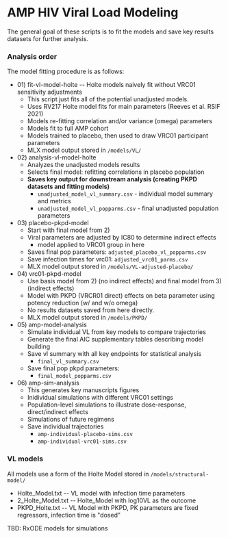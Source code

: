 AMP HIV Viral Load Modeling
============================

The general goal of these scripts is to fit the models and save key results datasets for further analysis.

### Analysis order

The model fitting procedure is as follows:
- 01\) fit-vl-model-holte -- Holte models naively fit without VRC01 sensitivity adjustments
  - This script just fits all of the potential unadjusted models.
  - Uses RV217 Holte model fits for main parameters (Reeves et al. RSIF 2021)
  - Models re-fitting correlation and/or variance (omega) parameters
  - Models fit to full AMP cohort
  - Models trained to placebo, then used to draw VRC01 participant parameters
  - MLX model output stored in `/models/VL/`
- 02\) analysis-vl-model-holte 
  - Analyzes the unadjusted models results
  - Selects final model: refitting correlations in placebo population
  - **Saves key output for downstream analysis (creating PKPD datasets and fitting models)**
    - `unadjusted_model_vl_summary.csv` - individual model summary and metrics
    - `unadjusted_model_vl_popparms.csv` - final unadjusted population parameters
- 03\) placebo-pkpd-model
  - Start with final model from 2)
  - Viral parameters are adjusted by IC80 to determine indirect effects
    - model applied to VRC01 group in here
  - Saves final pop parameters: `adjusted_placebo_vl_popparms.csv`
  - Save infection times for vrc01: `adjusted_vrc01_parms.csv`
  - MLX model output stored in `/models/VL-adjusted-placebo/`
- 04\) vrc01-pkpd-model
  - Use basis model from 2) (no indirect effects) and final model from 3) (indirect effects)
  - Model with PKPD (VRCR01 direct) effects on beta parameter using potency reduction (w/ and w/o omega)
  - No results datasets saved from here directly.
  - MLX model output stored in `/models/PKPD/`
- 05\) amp-model-analysis
  - Simulate individual VL from key models to compare trajectories
  - Generate the final AIC supplementary tables describing model building
  - Save vl summary with all key endpoints for statistical analysis
    - `final_vl_summary.csv`
  - Save final pop pkpd parameters:
    - `final_model_popparms.csv`
- 06\) amp-sim-analysis
  - This generates key manuscripts figures
  - Inidividual simulations with different VRC01 settings
  - Population-level simulations to illustrate dose-response, direct/indirect effects
  - Simulations of future regimens
  - Save individual trajectories
     - `amp-individual-placebo-sims.csv`
     - `amp-individual-vrc01-sims.csv`
 
### VL models

All models use a form of the Holte Model stored in `/models/structural-model/`
 - Holte_Model.txt -- VL model with infection time parameters
 - 2_Holte_Model.txt --  Holte_Model with log10VL as the outcome
 - PKPD_Holte.txt -- VL Model with PKPD, PK parameters are fixed regressors, infection time is "dosed"
 
TBD: RxODE models for simulations

